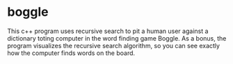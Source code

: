 # boggle
This c++ program uses recursive search to pit a human user against a dictionary toting computer in the word finding game Boggle. As a bonus, the program visualizes the recursive search algorithm, so you can see exactly how the computer finds words on the board. 
